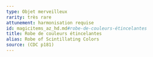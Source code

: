 ```yaml
---
type: Objet merveilleux
rarity: très rare
attunement: harmonisation requise
id: magicitems_az_hd.md#robe-de-couleurs-étincelantes
title: Robe de couleurs étincelantes
alias: Robe of Scintillating Colors
source: (CDC p181)
---
```


